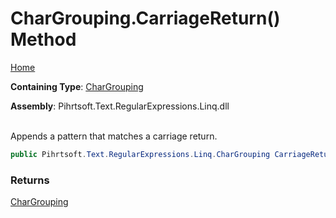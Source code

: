 # CharGrouping\.CarriageReturn\(\) Method

[Home](../../../../../../README.md)

**Containing Type**: [CharGrouping](../README.md)

**Assembly**: Pihrtsoft\.Text\.RegularExpressions\.Linq\.dll

\
Appends a pattern that matches a carriage return\.

```csharp
public Pihrtsoft.Text.RegularExpressions.Linq.CharGrouping CarriageReturn()
```

### Returns

[CharGrouping](../README.md)

